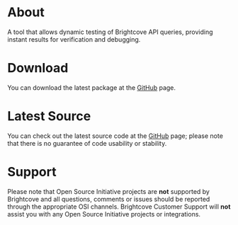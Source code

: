 About
=====

A tool that allows dynamic testing of Brightcove API queries, providing
instant results for verification and debugging.

Download
========

You can download the latest package at the
[GitHub](http://github.com/brightcoveos/API-Test-Tool) page.

Latest Source
=============

You can check out the latest source code at the
[GitHub](http://github.com/brightcoveos/API-Test-Tool) page; please note
that there is no guarantee of code usability or stability.

Support
=======

Please note that Open Source Initiative projects are **not**
supported by Brightcove and all questions, comments or issues should be
reported through the appropriate OSI channels. Brightcove Customer Support
will **not** assist you with any Open Source Initiative
projects or integrations.
